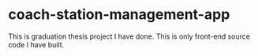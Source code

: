 # coach-station-management-app
This is graduation thesis project I have done.
This is only front-end source code I have built.
